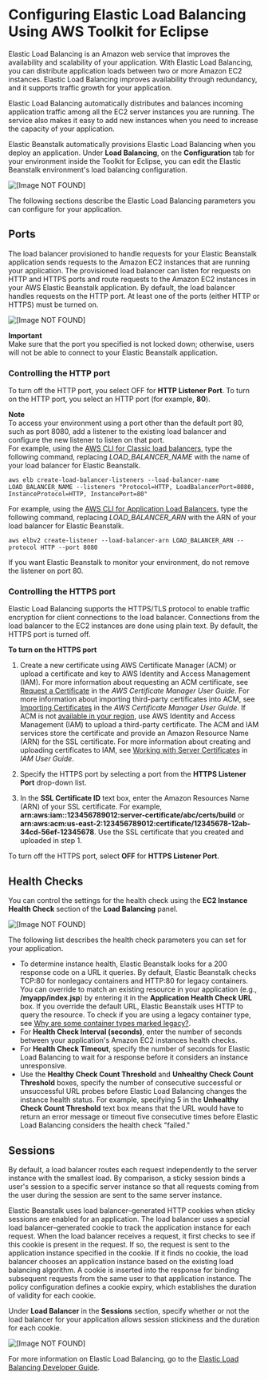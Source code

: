 # Configuring Elastic Load Balancing Using AWS Toolkit for Eclipse<a name="create_deploy_Java.managingappenv.elb"></a>

Elastic Load Balancing is an Amazon web service that improves the availability and scalability of your application\. With Elastic Load Balancing, you can distribute application loads between two or more Amazon EC2 instances\. Elastic Load Balancing improves availability through redundancy, and it supports traffic growth for your application\. 

Elastic Load Balancing automatically distributes and balances incoming application traffic among all the EC2 server instances you are running\. The service also makes it easy to add new instances when you need to increase the capacity of your application\.

Elastic Beanstalk automatically provisions Elastic Load Balancing when you deploy an application\. Under **Load Balancing**, on the **Configuration** tab for your environment inside the Toolkit for Eclipse, you can edit the Elastic Beanstalk environment's load balancing configuration\.

![\[Image NOT FOUND\]](http://docs.aws.amazon.com/elasticbeanstalk/latest/dg/images/aeb-eclipse-lb.png)

The following sections describe the Elastic Load Balancing parameters you can configure for your application\.

## Ports<a name="create_deploy_Java.managingappenv.elb.ports"></a>

The load balancer provisioned to handle requests for your Elastic Beanstalk application sends requests to the Amazon EC2 instances that are running your application\. The provisioned load balancer can listen for requests on HTTP and HTTPS ports and route requests to the Amazon EC2 instances in your AWS Elastic Beanstalk application\. By default, the load balancer handles requests on the HTTP port\. At least one of the ports \(either HTTP or HTTPS\) must be turned on\.

![\[Image NOT FOUND\]](http://docs.aws.amazon.com/elasticbeanstalk/latest/dg/images/aeb-eclipse-lb-port.png)

**Important**  
Make sure that the port you specified is not locked down; otherwise, users will not be able to connect to your Elastic Beanstalk application\.

### Controlling the HTTP port<a name="create_deploy_Java.managingappenv.elb.ports.http"></a>

To turn off the HTTP port, you select OFF for **HTTP Listener Port**\. To turn on the HTTP port, you select an HTTP port \(for example, **80**\)\.

**Note**  
To access your environment using a port other than the default port 80, such as port 8080, add a listener to the existing load balancer and configure the new listener to listen on that port\.  
For example, using the [AWS CLI for Classic load balancers](https://docs.aws.amazon.com/cli/latest/reference/elb/create-load-balancer-listeners.html), type the following command, replacing *LOAD\_BALANCER\_NAME* with the name of your load balancer for Elastic Beanstalk\.  

```
aws elb create-load-balancer-listeners --load-balancer-name LOAD_BALANCER_NAME --listeners "Protocol=HTTP, LoadBalancerPort=8080, InstanceProtocol=HTTP, InstancePort=80"
```
For example, using the [AWS CLI for Application Load Balancers](https://docs.aws.amazon.com/cli/latest/reference/elbv2/create-listener.html), type the following command, replacing *LOAD\_BALANCER\_ARN* with the ARN of your load balancer for Elastic Beanstalk\.  

```
aws elbv2 create-listener --load-balancer-arn LOAD_BALANCER_ARN --protocol HTTP --port 8080
```
If you want Elastic Beanstalk to monitor your environment, do not remove the listener on port 80\.

### Controlling the HTTPS port<a name="create_deploy_Java.managingappenv.elb.ports.https"></a>

Elastic Load Balancing supports the HTTPS/TLS protocol to enable traffic encryption for client connections to the load balancer\. Connections from the load balancer to the EC2 instances are done using plain text\. By default, the HTTPS port is turned off\.

**To turn on the HTTPS port**

1. Create a new certificate using AWS Certificate Manager \(ACM\) or upload a certificate and key to AWS Identity and Access Management \(IAM\)\. For more information about requesting an ACM certificate, see [Request a Certificate](https://docs.aws.amazon.com/acm/latest/userguide/gs-acm-request.html) in the *AWS Certificate Manager User Guide*\. For more information about importing third\-party certificates into ACM, see [Importing Certificates](https://docs.aws.amazon.com/acm/latest/userguide/import-certificate.html) in the *AWS Certificate Manager User Guide*\. If ACM is not [available in your region](http://docs.aws.amazon.com/general/latest/gr/rande.html#acm_region), use AWS Identity and Access Management \(IAM\) to upload a third\-party certificate\. The ACM and IAM services store the certificate and provide an Amazon Resource Name \(ARN\) for the SSL certificate\. For more information about creating and uploading certificates to IAM, see [Working with Server Certificates](https://docs.aws.amazon.com/IAM/latest/UserGuide/ManagingServerCerts.html) in *IAM User Guide*\.

1. Specify the HTTPS port by selecting a port from the **HTTPS Listener Port** drop\-down list\.

1. In the **SSL Certificate ID** text box, enter the Amazon Resources Name \(ARN\) of your SSL certificate\. For example, **arn:aws:iam::123456789012:server\-certificate/abc/certs/build** or **arn:aws:acm:us\-east\-2:123456789012:certificate/12345678\-12ab\-34cd\-56ef\-12345678**\. Use the SSL certificate that you created and uploaded in step 1\.

To turn off the HTTPS port, select **OFF** for **HTTPS Listener Port**\.

## Health Checks<a name="create_deploy_Java.managingappenv.elb.healthchecks"></a>

You can control the settings for the health check using the **EC2 Instance Health Check** section of the **Load Balancing** panel\.

![\[Image NOT FOUND\]](http://docs.aws.amazon.com/elasticbeanstalk/latest/dg/images/aeb-eclipse-lb-healthcheck.png)

The following list describes the health check parameters you can set for your application\. 
+ To determine instance health, Elastic Beanstalk looks for a 200 response code on a URL it queries\. By default, Elastic Beanstalk checks TCP:80 for nonlegacy containers and HTTP:80 for legacy containers\. You can override to match an existing resource in your application \(e\.g\., **/myapp/index\.jsp**\) by entering it in the **Application Health Check URL** box\. If you override the default URL, Elastic Beanstalk uses HTTP to query the resource\. To check if you are using a legacy container type, see [Why are some container types marked legacy?](using-features.migration.md#using-features.migration.why)\. 
+ For **Health Check Interval \(seconds\)**, enter the number of seconds between your application's Amazon EC2 instances health checks\. 
+ For **Health Check Timeout**, specify the number of seconds for Elastic Load Balancing to wait for a response before it considers an instance unresponsive\. 
+ Use the **Healthy Check Count Threshold** and **Unhealthy Check Count Threshold** boxes, specify the number of consecutive successful or unsuccessful URL probes before Elastic Load Balancing changes the instance health status\. For example, specifying 5 in the **Unhealthy Check Count Threshold** text box means that the URL would have to return an error message or timeout five consecutive times before Elastic Load Balancing considers the health check "failed\." 

## Sessions<a name="create_deploy_Java.managingappenv.elb.sessions"></a>

By default, a load balancer routes each request independently to the server instance with the smallest load\. By comparison, a sticky session binds a user's session to a specific server instance so that all requests coming from the user during the session are sent to the same server instance\. 

Elastic Beanstalk uses load balancer–generated HTTP cookies when sticky sessions are enabled for an application\. The load balancer uses a special load balancer–generated cookie to track the application instance for each request\. When the load balancer receives a request, it first checks to see if this cookie is present in the request\. If so, the request is sent to the application instance specified in the cookie\. If it finds no cookie, the load balancer chooses an application instance based on the existing load balancing algorithm\. A cookie is inserted into the response for binding subsequent requests from the same user to that application instance\. The policy configuration defines a cookie expiry, which establishes the duration of validity for each cookie\. 

Under **Load Balancer** in the **Sessions** section, specify whether or not the load balancer for your application allows session stickiness and the duration for each cookie\.

![\[Image NOT FOUND\]](http://docs.aws.amazon.com/elasticbeanstalk/latest/dg/images/aeb-eclipse-lb-sessions.png)

For more information on Elastic Load Balancing, go to the [Elastic Load Balancing Developer Guide](http://docs.aws.amazon.com/ElasticLoadBalancing/latest/DeveloperGuide/)\. 